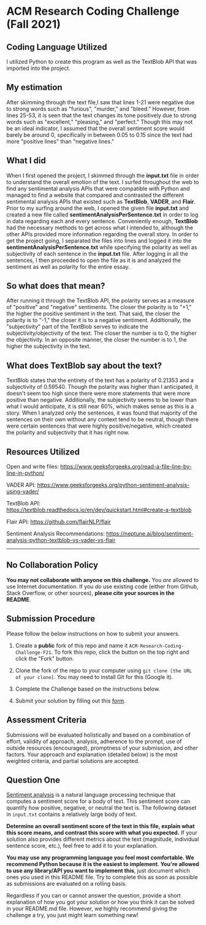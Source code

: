 # ACM Research Coding Challenge (Fall 2021)

## Coding Language Utilized


I utilized Python to create this program as well as the TextBlob API that was imported into the project.

## My estimation


After skimming through the text file,I saw that lines 1-21 were negative due to strong words such as "furious", "murder," and "bleed." However, from lines 25-53, 
it is seen that the text changes its tone positively due to strong words such as "excellent," "pleasing," and "perfect." Though this may not be an ideal indicator,
I assumed that the overall sentiment score would barely be around 0, specifically in between 0.05 to 0.15 since the text had more "positive lines" than "negative lines." 

## What I did


When I first opened the project, I skimmed through the **input.txt** file in order to understand the overall emotion of the text.
I surfed throughout the web to find any sentimental analysis APIs that were compatible with Python and managed to find a website that
compared and contrasted the different sentimental analysis APIs that existed such as **TextBlob**, **VADER**, and **Flair**. Prior to my surfing around the web,
I opened the given file **input.txt** and created a new file called **sentimentAnalysisPerSentence.txt** in order to 
log in data regarding each and every sentence. Conveniently enough, **TextBlob** had the necessary methods to get across what I intended to, although
the other APIs provided more information regarding the overall story. In order to get the project going, I separated the files into lines and logged it into
the **sentimentAnalysisPerSentence.txt** while specifying the polarity as well as subjectivity of each sentence in the **input.txt** file. After logging in all the sentences, I then 
proceeded to open the file as it is and analyzed the sentiment as well as polarity for the entire essay.

## So what does that mean?


After running it through the TextBlob API, the polarity serves as a measure of "positive" and "negative" sentiments. The closer the polarity is to "+1," the higher the positive sentiment in 
the text. That said, the closer the polarity is to "-1," the closer it is to a negative sentiment. Additionally, the "subjectivity" part of the TextBlob serves to indicate the subjectivity/objectivity 
of the text. The closer the number is to 0, the higher the objectivity. In an opposite manner, the closer the number is to 1, the higher the subjectivity in the text.

## What does TextBlob say about the text?

TextBlob states that the entirety of the text has a polarity of 0.21353 and a subjectivity of 0.59540. Though the polarity was higher than I anticipated, it doesn't seem too high since there were more
statements that were more positive than negative. Additionally, the subjectivity seems to be lower than what I would anticipate, it is still near 60%, which makes sense as this is a story. When I analyzed only the sentences,
it was found that majority of the sentences on their own without any context tend to be neutral, though there were certain sentences that were highly positive/negative, which created the polarity and subjectivity that it has right now.

## Resources Utilized 

Open and write files: https://www.geeksforgeeks.org/read-a-file-line-by-line-in-python/

VADER API: https://www.geeksforgeeks.org/python-sentiment-analysis-using-vader/

TextBlob API: https://textblob.readthedocs.io/en/dev/quickstart.html#create-a-textblob

Flair API: https://github.com/flairNLP/flair

Sentiment Analysis Recommendations: https://neptune.ai/blog/sentiment-analysis-python-textblob-vs-vader-vs-flair

___

## [](https://github.com/ACM-Research/Coding-Challenge-F21#no-collaboration-policy)No Collaboration Policy

**You may not collaborate with anyone on this challenge.**  You  _are_  allowed to use Internet documentation. If you  _do_  use existing code (either from Github, Stack Overflow, or other sources),  **please cite your sources in the README**.

## [](https://github.com/ACM-Research/Coding-Challenge-F21#submission-procedure)Submission Procedure

Please follow the below instructions on how to submit your answers.

1.  Create a  **public**  fork of this repo and name it  `ACM-Research-Coding-Challenge-F21`. To fork this repo, click the button on the top right and click the "Fork" button.

2.  Clone the fork of the repo to your computer using  `git clone [the URL of your clone]`. You may need to install Git for this (Google it).

3.  Complete the Challenge based on the instructions below.

4.  Submit your solution by filling out this [form](https://acmutd.typeform.com/to/zF1IcBGR).

## Assessment Criteria 

Submissions will be evaluated holistically and based on a combination of effort, validity of approach, analysis, adherence to the prompt, use of outside resources (encouraged), promptness of your submission, and other factors. Your approach and explanation (detailed below) is the most weighted criteria, and partial solutions are accepted. 

## [](https://github.com/ACM-Research/Coding-Challenge-S21#question-one)Question One

[Sentiment analysis](https://en.wikipedia.org/wiki/Sentiment_analysis) is a natural language processing technique that computes a sentiment score for a body of text. This sentiment score can quantify how positive, negative, or neutral the text is. The following dataset in  `input.txt`  contains a relatively large body of text.

**Determine an overall sentiment score of the text in this file, explain what this score means, and contrast this score with what you expected.**  If your solution also provides different metrics about the text (magnitude, individual sentence score, etc.), feel free to add it to your explanation.   

**You may use any programming language you feel most comfortable. We recommend Python because it is the easiest to implement. You're allowed to use any library/API you want to implement this**, just document which ones you used in this README file. Try to complete this as soon as possible as submissions are evaluated on a rolling basis.

Regardless if you can or cannot answer the question, provide a short explanation of how you got your solution or how you think it can be solved in your README.md file. However, we highly recommend giving the challenge a try, you just might learn something new!

